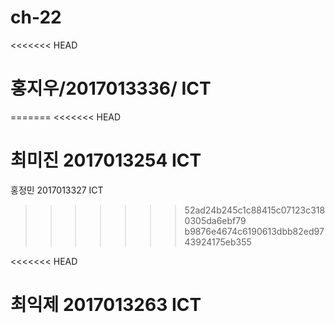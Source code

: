 # ch-22
<<<<<<< HEAD
# 홍지우/2017013336/ ICT
=======
<<<<<<< HEAD

최미진 2017013254 ICT
=======
홍정민 2017013327 ICT	
>>>>>>> 52ad24b245c1c88415c07123c3180305da6ebf79
>>>>>>> b9876e4674c6190613dbb82ed9743924175eb355


<<<<<<< HEAD

최익제 2017013263 ICT
======= 
